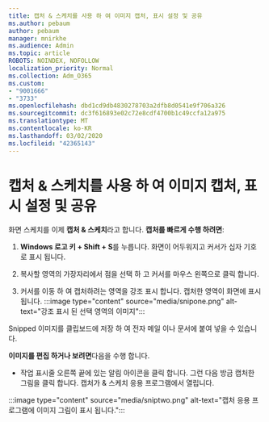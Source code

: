 ```yaml
---
title: 캡처 & 스케치를 사용 하 여 이미지 캡처, 표시 설정 및 공유
ms.author: pebaum
author: pebaum
manager: mnirkhe
ms.audience: Admin
ms.topic: article
ROBOTS: NOINDEX, NOFOLLOW
localization_priority: Normal
ms.collection: Adm_O365
ms.custom:
- "9001666"
- "3733"
ms.openlocfilehash: dbd1cd9db4830278703a2dfb8d0541e9f706a326
ms.sourcegitcommit: dc3f616893e02c72e8cdf4700b1c49ccfa12a975
ms.translationtype: MT
ms.contentlocale: ko-KR
ms.lasthandoff: 03/02/2020
ms.locfileid: "42365143"
---
```

# <a name="use-snip--sketch-to-capture-mark-up-and-share-images"></a>캡처 & 스케치를 사용 하 여 이미지 캡처, 표시 설정 및 공유

화면 스케치를 이제 **캡처 & 스케치**라고 합니다. **캡처를 빠르게 수행 하려면**:

1. **Windows 로고 키 + Shift + S**를 누릅니다. 화면이 어두워지고 커서가 십자 기호로 표시 됩니다. 

2. 복사할 영역의 가장자리에서 점을 선택 하 고 커서를 마우스 왼쪽으로 클릭 합니다. 

3. 커서를 이동 하 여 캡처하려는 영역을 강조 표시 합니다. 캡처한 영역이 화면에 표시 됩니다.
:::image type="content" source="media/snipone.png" alt-text="강조 표시 된 선택 영역의 이미지":::

Snipped 이미지를 클립보드에 저장 하 여 전자 메일 이나 문서에 붙여 넣을 수 있습니다. 

**이미지를 편집 하거나 보려면**다음을 수행 합니다. 

- 작업 표시줄 오른쪽 끝에 있는 알림 아이콘을 클릭 합니다. 그런 다음 방금 캡처한 그림을 클릭 합니다. 캡처가 & 스케치 응용 프로그램에서 열립니다.

:::image type="content" source="media/sniptwo.png" alt-text="캡처 응용 프로그램에 이미지 그림이 표시 됩니다.":::